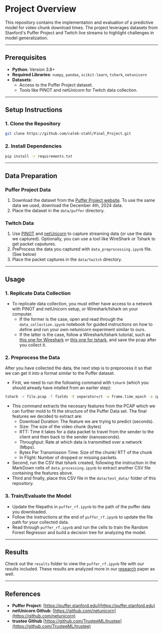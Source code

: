 # Project Overview

This repository contains the implementation and evaluation of a predictive model for video chunk download times. The project leverages datasets from Stanford's Puffer Project and Twitch live streams to highlight challenges in model generalization.

---

## Prerequisites

- **Python**: Version 3.8+
- **Required Libraries**: `numpy`, `pandas`, `scikit-learn`, `tshark`, `netunicorn`
- **Datasets**: 
  - Access to the Puffer Project dataset.
  - Tools like PINOT and netUnicorn for Twitch data collection.

---

## Setup Instructions

### 1. Clone the Repository
```bash
git clone https://github.com/caleb-stahl/Final_Project.git
```

### 2. Install Dependencies
```bash
pip install -r requirements.txt
```
---

## Data Preparation

### Puffer Project Data
1. Download the dataset from the [Puffer Project website](https://puffer.stanford.edu). To use the same data we used, download the December 4th, 2024 data. 
2. Place the dataset in the `data/puffer` directory.

### Twitch Data
1. Use [PINOT](https://github.com/pinot) and [netUnicorn](https://github.com/netUnicorn) to capture streaming data (or use the data we captured). Optionally, you can use a tool like WireShark or Tshark to get packet caputures.
2. PreProcess the data you captured with `data_preprocessing.ipynb` file. (See below)
3. Place the packet captures in the `data/twitch` directory.

---

## Usage

### 1. Replicate Data Collection
* To replicate data collection, you must either have access to a network with PINOT and netUnicorn setup, or Wireshark/tshark on your computer. 
  * If the former is the case, open and read through the `data_collection.ipynb` notebook for guided instructions on how to define and run your own netunicorn experiment similar to ours. 
  * If the latter is the case, follow a Wireshark/tshark tutorial, such as [this one for Wireshark](https://www.varonis.com/blog/how-to-use-wireshark) or [this one for tshark](https://hackertarget.com/tshark-tutorial-and-filter-examples/), and save the pcap after you collect it. 

### 2. Preprocess the Data
After you have collected the data, the next step is to preprocess it so that we can get it into a format similar to the Puffer dataset. 
* First, we need to run the following command with `tshark` (which you should already have intalled from an earlier step): 
```bash
tshark -r file.pcap -T fields -E separator=/t -e frame.time_epoch -e ip.src -e tcp.srcport -e udp.srcport -e ip.dst -e tcp.dstport -e udp.dstport -e ip.len -e ip.hdr_len -e ip.proto -e tcp.flags -e tcp.seq_raw -e tcp.ack_raw -e tcp.hdr_len -e udp.length -e tcp.analysis.retransmission -e tcp.analysis.ack_rtt -e tcp.seq -e tcp.ack >> file.csv
```
  * This command extracts the necesary features from the PCAP which we can further mold to fit the structure of the Puffer Data set. The final features we decided to extract are:
    * Download Duration: The feature we are trying to predict (seconds). 
    * Size: The size of the video chunk (bytes)
    * RTT: Time it takes for a data packet to travel from the sender to the client and then back to the sender (nanoseconds).
    * Throughput: Rate at which data is transmitted over a network (Mbps).
    * Bytes Per Transmission Time: Size of the chunk/ RTT of the chunk
    * In Flight: Number of dropped or missing packets.
* Second, run the CSV that tshark created, following the instruction in the MarkDown cells of `data_processing.ipynb` to extract another CSV file containing the features above.
* Third and finally, place this CSV file in the `data/test_data/` folder of this repository. 

### 3. Train/Evaluate the Model
* Update the filepaths in `puffer_rf.ipynb` to the path of the puffer data you downloaded.
* Follow the instructions at the end of `puffer_rf.ipynb` to update the file path for your collected data. 
* Read through `puffer_rf.ipynb` and run the cells to train the Random Forest Regressor and build a decision tree for analyzing the model. 

---

## Results

Check out the `results` folder to view the `puffer_rf.ipynb` file with our results included. These results are analyzed more in our [research](https://www.overleaf.com/read/kdhxkvthnnsx#d9ef1c) paper as well. 

---

## References

- **Puffer Project**: [https://puffer.stanford.edu](https://puffer.stanford.edu)
- **netUnicorn Github**: [https://github.com/netunicorn](https://github.com/netunicorn)
- **trustee Github** [https://github.com/TrusteeML/trustee](https://github.com/TrusteeML/trustee)
